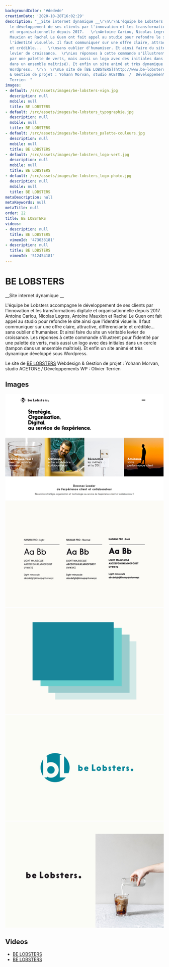 ```yaml
---
backgroundColor: '#dedede'
creationDate: '2020-10-28T16:02:29'
description: "__Site internet dynamique __\r\n\r\nL'équipe be Lobsters accompagne
  le développement de ses clients par l'innovation et les transformations digitale
  et organisationnelle depuis 2017.   \r\nAntoine Cariou, Nicolas Legros, Antoine
  Mauxion et Rachel Le Guen ont fait appel au studio pour refondre le site ainsi que
  l'identité visuelle. Il faut communiquer sur une offre claire, attractive, différenciante
  et crédible...   \r\nsans oublier d'humaniser. Et ainsi faire du site un véritable
  levier de croissance.  \r\nLes réponses à cette commande s'illustrent pour l'identité
  par une palette de verts, mais aussi un logo avec des initiales dans un cercle (tampon
  dans un ensemble maîtrisé). Et enfin un site animé et très dynamique développé sous
  Wordpress.  \r\n  \r\nLe site de [BE LOBSTERS](http://www.be-lobsters.com)  \r\nWebdesign
  & Gestion de projet : Yohann Morvan, studio ACETONE  /  Développements WP : Olivier
  Terrien  "
images:
- default: /src/assets/images/be-lobsters-vign.jpg
  description: null
  mobile: null
  title: BE LOBSTERS
- default: /src/assets/images/be-lobsters_typographie.jpg
  description: null
  mobile: null
  title: BE LOBSTERS
- default: /src/assets/images/be-lobsters_palette-couleurs.jpg
  description: null
  mobile: null
  title: BE LOBSTERS
- default: /src/assets/images/be-lobsters_logo-vert.jpg
  description: null
  mobile: null
  title: BE LOBSTERS
- default: /src/assets/images/be-lobsters_logo-photo.jpg
  description: null
  mobile: null
  title: BE LOBSTERS
metaDescription: null
metaKeywords: null
metaTitle: null
order: 22
title: BE LOBSTERS
videos:
- description: null
  title: BE LOBSTERS
  vimeoId: '473033181'
- description: null
  title: BE LOBSTERS
  vimeoId: '512454181'
---
```


# BE LOBSTERS

__Site internet dynamique __

L'équipe be Lobsters accompagne le développement de ses clients par l'innovation et les transformations digitale et organisationnelle depuis 2017.
Antoine Cariou, Nicolas Legros, Antoine Mauxion et Rachel Le Guen ont fait appel au studio pour refondre le site ainsi que l'identité visuelle. Il faut communiquer sur une offre claire, attractive, différenciante et crédible...
sans oublier d'humaniser. Et ainsi faire du site un véritable levier de croissance.
Les réponses à cette commande s'illustrent pour l'identité par une palette de verts, mais aussi un logo avec des initiales dans un cercle (tampon dans un ensemble maîtrisé). Et enfin un site animé et très dynamique développé sous Wordpress.

Le site de [BE LOBSTERS](http://www.be-lobsters.com)
Webdesign & Gestion de projet : Yohann Morvan, studio ACETONE  /  Développements WP : Olivier Terrien

## Images

![BE LOBSTERS](/src/assets/images/be-lobsters-vign.jpg)
![BE LOBSTERS](/src/assets/images/be-lobsters_typographie.jpg)
![BE LOBSTERS](/src/assets/images/be-lobsters_palette-couleurs.jpg)
![BE LOBSTERS](/src/assets/images/be-lobsters_logo-vert.jpg)
![BE LOBSTERS](/src/assets/images/be-lobsters_logo-photo.jpg)

## Videos

- [BE LOBSTERS](https://vimeo.com/473033181)
- [BE LOBSTERS](https://vimeo.com/512454181)
